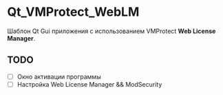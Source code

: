 # Qt_VMProtect_WebLM
 
Шаблон Qt Gui приложения с использованием VMProtect **Web License Manager**.

## TODO

- [ ] Окно активации программы
- [ ] Настройка Web License Manager && ModSecurity